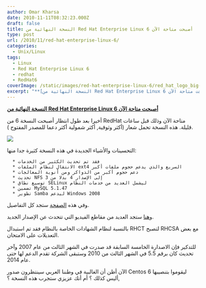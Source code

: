 ```yaml
---
author: Omar Kharsa
date: 2010-11-11T08:32:23.000Z
draft: false
title: النسخة النهائية من Red Hat Enterprise Linux 6 أصبحت متاحة الآن
type: post
url: /2010/11/red-hat-enterprise-linux-6/
categories:
  - Unix/Linux
tags:
  - Linux
  - Red Hat Enterprise Linux 6
  - redhat
  - RedHat6
coverImage: /static/images/red-hat-enterprise-linux-6/red_hat_logo_big-272x300.jpg
excerpt: "**[النسخة النهائية من Red Hat Enterprise Linux 6 أصبحت متاحة الآن](https://www.it-scoop.com/2010/11/red-hat-enterprise-linux-6/)**\n\nأخيرا بعد طول انتظار أصبحت النسخة 6 من RedHat متاحة الآن وذلك قبل ساعات قليلة.\_هذه النسخة تحمل شعار (أكثر وثوقية, أكثر شمولية أكثر دعما للمصدر المفتوح ).\n\n\n\nالتحسينات والأشياء الجديدة في"
---
```

**[النسخة النهائية من Red Hat Enterprise Linux 6 أصبحت متاحة الآن](https://www.it-scoop.com/2010/11/red-hat-enterprise-linux-6/)**

أخيرا بعد طول انتظار أصبحت النسخة 6 من RedHat متاحة الآن وذلك قبل ساعات قليلة. هذه النسخة تحمل شعار (أكثر وثوقية, أكثر شمولية أكثر دعما للمصدر المفتوح ).

![](/static/images/red-hat-enterprise-linux-6/red_hat_logo_big-272x300.jpg)

التحسينات والأشياء الجديدة في هذه النسخة كثيرة جدا منها:

~~~
  * فقد تم تحديث الكثير من الخدمات
  * الانتقال لنظام الملفات ext4 السريع والذي يدعم حجوم ملفات أكبر
  * دعم حجوم أكبر من الذواكر ومن أنوية المعالجات
  * تحديث NFS إلى الإصدار 4 بدلا من 3
  * توسيع نطاق SELinux ليشمل العديد من خدمات النظام
  * تضمين MySQL 5.1.47
  * تطوير Samba ليدعم Windows 2008
~~~

وفي هذه [الصفحة](http://www.redhat.com/rhel/server/details/) ستجد كل التفاصيل.

و[هنا](http://press.redhat.com/) ستجد العديد من مقاطع الفيديو التي تتحدث عن الإصدار الجديد.

بالنسبة لنظام الشهادات الخاصة بالنظام فقد تم استبدال RHCT لتصبح RHCSA مع بعض التعديلات على الامتحان.

للتدكير فإن الاصدارة الخامسة السابقة قد صدرت في الشهر الثالث من عام 2007 وآخر تحديث كان برقم 5.5 في الشهر الثالث من 2010 وستبقى الشركة تقدم الدعم لها حتى عام 2014.

الآن أظن أن الغالبية في وطننا العربي سينتظرون صدور Centos 6 ليقوموا بتنصيبها ,أليس كذلك ؟ أم أنك عزيزي ستجرب هذه النسخة ؟
